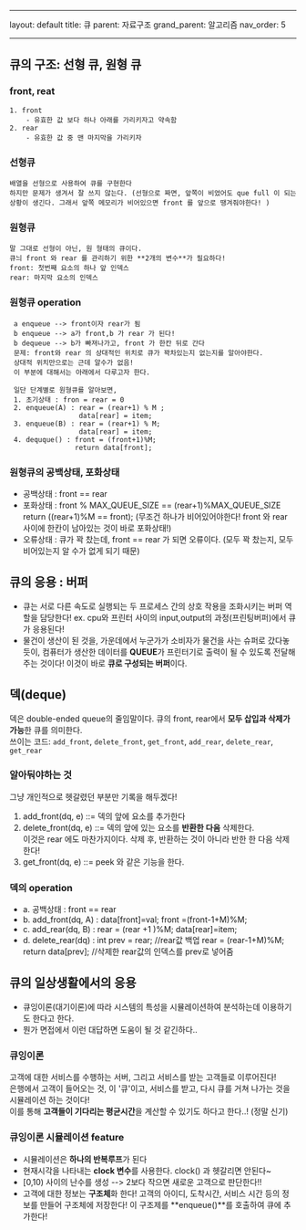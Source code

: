 
---
layout: default
title: 큐 
parent: 자료구조
grand_parent: 알고리즘
nav_order: 5

---
## 큐의 구조: 선형 큐, 원형 큐  
### front, reat
    1. front 
        - 유효한 값 보다 하나 아래를 가리키자고 약속함
    2. rear
        - 유효한 값 중 맨 마지막을 가리키자  
### 선형큐  
    배열을 선형으로 사용하여 큐를 구현한다  
    하지만 문제가 생겨서 잘 쓰지 않는다. (선형으로 짜면, 앞쪽이 비었어도 que full 이 되는 상황이 생긴다. 그래서 앞쪽 메모리가 비어있으면 front 를 앞으로 땡겨줘야한다! )  

### 원형큐  
    말 그대로 선형이 아닌, 원 형태의 큐이다.  
    큐늬 front 와 rear 를 관리하기 위한 **2개의 변수**가 필요하다!  
    front: 첫번째 요소의 하나 앞 인덱스  
    rear: 마지막 요소의 인덱스  

### 원형큐 operation  
     a enqueue --> front이자 rear가 됨  
     b enqueue --> a가 front,b 가 rear 가 된다!  
     b dequeue --> b가 빠져나가고, front 가 한칸 뒤로 간다 
     문제: front와 rear 의 상대적인 위치로 큐가 꽉차있는지 없는지를 알아야한다.  
     상대적 위치만으로는 근데 알수가 없음!
     이 부분에 대해서는 아래에서 다루고자 한다.  

     일단 단계별로 원형큐를 알아보면,  
     1. 초기상태 : fron = rear = 0 
     2. enqueue(A) : rear = (rear+1) % M ;
                     data[rear] = item;  
     3. enqueue(B) : rear = (rear+1) % M;
                     data[rear] = item;
     4. dequque() : front = (front+1)%M;
                    return data[front]; 

### 원형큐의 공백상태, 포화상태  
- 공백상태 : front == rear  
- 포화상태 : front % MAX_QUEUE_SIZE == (rear+1)%MAX_QUEUE_SIZE  
            return ((rear+1)%M == front); (무조건 하나가 비어있어야한다! front 와 rear 사이에 한칸이 남아있는 것이 바로 포화상태!)  
- 오류상태 : 큐가 꽉 찼는데, front == rear 가 되면 오류이다. (모두 꽉 찼는지, 모두 비어있는지 알 수가 없게 되기 때문)  

 ## 큐의 응용 : 버퍼  
- 큐는 서로 다른 속도로 실행되는 두 프로세스 간의 상호 작용을 조화시키는 버퍼 역할을 담당한다! ex. cpu와 프린터 사이의 input,output의 과정(프린팅버퍼)에서 큐가 응용된다!  
- 물건이 생산이 된 것을, 가운데에서 누군가가 소비자가 물건을 사는 슈퍼로 갔다놓듯이, 컴퓨터가 생산한 데이터를 **QUEUE**가 프린터기로 출력이 될 수 있도록 전달해주는 것이다! 이것이 바로 **큐로 구성되는 버퍼**이다.  

## 덱(deque)  
덱은 double-ended queue의 줄임말이다. 큐의 front, rear에서 **모두 삽입과 삭제가 가능**한 큐를 의미한다.  
쓰이는 코드: `add_front`, `delete_front`, `get_front`, `add_rear`, `delete_rear`, `get_rear`  

### 알아둬야하는 것  
그냥 개인적으로 헷갈렸던 부분만 기록을 해두겠다!  

1. add_front(dq, e) ::= 덱의 앞에 요소를 추가한다  
2. delete_front(dq, e) ::= 덱의 앞에 있는 요소를 **반환한 다음** 삭제한다.  
이것은 rear 에도 마찬가지이다. 삭제 후, 반환하는 것이 아니라 반한 한 다음 삭제한다!  
3. get_front(dq, e) ::= peek 와 같은 기능을 한다.  

### 덱의 operation  
- a. 공백상태 : front == rear  
- b. add_front(dq, A) : data[front]=val;
                        front =(front-1+M)%M;  
- c. add_rear(dq, B) : rear = (rear +1 )%M;
                        data[rear]=item; 
- d. delete_rear(dq) : int prev = rear; //rear값 백업 
                        rear = (rear-1+M)%M;
                        return data[prev]; //삭제한 rear값의 인덱스를 prev로 넣어줌  

## 큐의 일상생활에서의 응용  
- 큐잉이론(대기이론)에 따라 시스템의 특성을 시뮬레이션하여 분석하는데 이용하기도 한다고 한다.  
- 뭔가 면접에서 이런 대답하면 도움이 될 것 같긴하다..  

### 큐잉이론  
고객에 대한 서비스를 수행하는 서버, 그리고 서비스를 받는 고객들로 이루어진다!  
은행에서 고객이 들어오는 것, 이 '큐'이고, 서비스를 받고, 다시 큐를 거쳐 나가는 것을 시뮬레이션 하는 것이다!  
이를 통해 **고객들이 기다리는 평균시간**을 계산할 수 있기도 하다고 한다..! (정말 신기)  

 ### 큐잉이론 시뮬레이션 feature  
 - 시뮬레이션은 **하나의 반복루프**가 된다  
 - 현재시각을 나타내는 **clock 변수**를 사용한다. clock() 과 헷갈리면 안된다~    
 - [0,10) 사이의 난수를 생성 --> 2보다 작으면 새로운 고객으로 판단한다!!  
 - 고객에 대한 정보는 **구조체**화 한다! 고객의 아이디, 도착시간, 서비스 시간 등의 정보를 만들어 구조체에 저장한다! 이 구조제를 **enqueue()**를 호출하여 큐에 추가한다!  
 
